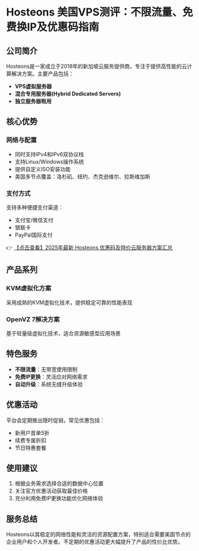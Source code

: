 # Hosteons 美国VPS测评：不限流量、免费换IP及优惠码指南

## 公司简介

Hosteons是一家成立于2018年的新加坡云服务提供商，专注于提供高性能的云计算解决方案。主要产品包括：

- **VPS虚拟服务器**
- **混合专用服务器(Hybrid Dedicated Servers)**
- **独立服务器租用**

## 核心优势

### 网络与配置
- 同时支持IPv4和IPv6双协议栈
- 支持Linux/Windows操作系统
- 提供自定义ISO安装功能
- 美国多节点覆盖：洛杉矶、纽约、杰克逊维尔、拉斯维加斯

### 支付方式
支持多种便捷支付渠道：
- 支付宝/微信支付
- 银联卡
- PayPal国际支付

👉 [【点击查看】2025年最新 Hosteons 优惠码及特价云服务器方案汇总](https://bit.ly/hosteons)

## 产品系列
### KVM虚拟化方案
采用成熟的KVM虚拟化技术，提供稳定可靠的性能表现

### OpenVZ 7解决方案
基于轻量级虚拟化技术，适合资源敏感型应用场景

## 特色服务
- **不限流量**：无带宽使用限制
- **免费IP更换**：灵活应对网络需求
- **自动升级**：系统无缝升级体验

## 优惠活动
平台会定期推出限时促销，常见优惠包括：
- 新用户首单5折
- 续费专属折扣
- 节日特惠套餐

## 使用建议
1. 根据业务需求选择合适的数据中心位置
2. 关注官方优惠活动获取最佳价格
3. 充分利用免费IP更换功能优化网络体验

## 服务总结
Hosteons以其稳定的网络性能和灵活的资源配置方案，特别适合需要美国节点的企业用户和个人开发者。不定期的优惠活动更大幅提升了产品的性价比优势。